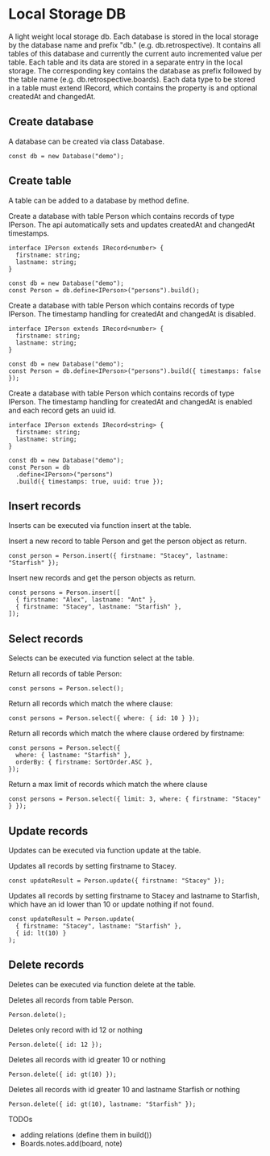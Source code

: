 # Local Storage DB

A light weight local storage db.
Each database is stored in the local storage by the database name and prefix "db." (e.g. db.retrospective). It contains all tables of this database and currently the current auto incremented value per table.
Each table and its data are stored in a separate entry in the local storage. The corresponding key contains the database as prefix followed by the table name (e.g. db.retrospective.boards).
Each data type to be stored in a table must extend IRecord, which contains the property is and optional createdAt and changedAt.

## Create database

A database can be created via class Database.

```
const db = new Database("demo");
```

## Create table

A table can be added to a database by method define.

Create a database with table Person which contains records of type IPerson.
The api automatically sets and updates createdAt and changedAt timestamps.

```
interface IPerson extends IRecord<number> {
  firstname: string;
  lastname: string;
}

const db = new Database("demo");
const Person = db.define<IPerson>("persons").build();
```

Create a database with table Person which contains records of type IPerson.
The timestamp handling for createdAt and changedAt is disabled.

```
interface IPerson extends IRecord<number> {
  firstname: string;
  lastname: string;
}

const db = new Database("demo");
const Person = db.define<IPerson>("persons").build({ timestamps: false });
```

Create a database with table Person which contains records of type IPerson.
The timestamp handling for createdAt and changedAt is enabled and each record gets an uuid id.

```
interface IPerson extends IRecord<string> {
  firstname: string;
  lastname: string;
}

const db = new Database("demo");
const Person = db
  .define<IPerson>("persons")
  .build({ timestamps: true, uuid: true });
```

## Insert records

Inserts can be executed via function insert at the table.

Insert a new record to table Person and get the person object as return.

```
const person = Person.insert({ firstname: "Stacey", lastname: "Starfish" });
```

Insert new records and get the person objects as return.

```
const persons = Person.insert([
  { firstname: "Alex", lastname: "Ant" },
  { firstname: "Stacey", lastname: "Starfish" },
]);
```

## Select records

Selects can be executed via function select at the table.

Return all records of table Person:

```
const persons = Person.select();
```

Return all records which match the where clause:

```
const persons = Person.select({ where: { id: 10 } });
```

Return all records which match the where clause ordered by firstname:

```
const persons = Person.select({
  where: { lastname: "Starfish" },
  orderBy: { firstname: SortOrder.ASC },
});
```

Return a max limit of records which match the where clause

```
const persons = Person.select({ limit: 3, where: { firstname: "Stacey" } });
```

## Update records

Updates can be executed via function update at the table.

Updates all records by setting firstname to Stacey.

```
const updateResult = Person.update({ firstname: "Stacey" });
```

Updates all records by setting firstname to Stacey and lastname to Starfish, which have an id lower than 10 or update nothing if not found.

```
const updateResult = Person.update(
  { firstname: "Stacey", lastname: "Starfish" },
  { id: lt(10) }
);
```

## Delete records

Deletes can be executed via function delete at the table.

Deletes all records from table Person.

```
Person.delete();
```

Deletes only record with id 12 or nothing

```
Person.delete({ id: 12 });
```

Deletes all records with id greater 10 or nothing

```
Person.delete({ id: gt(10) });
```

Deletes all records with id greater 10 and lastname Starfish or nothing

```
Person.delete({ id: gt(10), lastname: "Starfish" });
```

TODOs

- adding relations (define them in build())
- Boards.notes.add(board, note)
